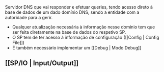 Servidor DNS que vai responder e efetuar queries, tendo acesso direto à base de dados de um dado domínio DNS, sendo a entidade com a autoridade para a gerir. 
- Qualquer atualização necessária à informação nesse domínio tem que ser feita diretamente na base de dados do respetivo SP.
- O SP tem de ter acesso à informação de configuração ([[Config | Config File]])
- É também necessário implementar um [[Debug | Modo Debug]]

## [[SP/IO | Input/Output]] 
